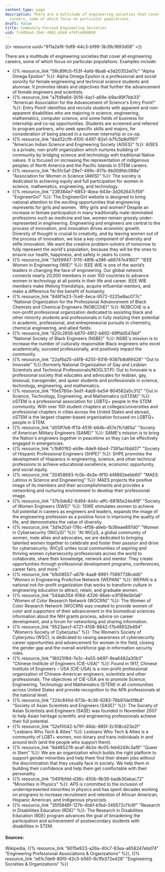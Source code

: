 ```yaml
---
content_type: page
description: There are a multitude of engineering societies that cover all engineering
  careers, some of which focus on particular populations.
draft: false
title: Community-Focused Engineering Societies
uid: 7c445ba5-1b4c-4962-a54d-e74fc4db0058
---
```

{{< resource uuid="911a2a16-5df8-44c3-bf99-3b39c1693d08" >}}

There are a multitude of engineering societies that cover all engineering careers, some of which focus on particular populations. Examples include:

- {{% resource_link "58c89fc0-f53f-4afd-9ba8-e3d20352e01c" "Alpha Omega Epsilon" %}}: Alpha Omega Epsilon is a professional and social sorority for female engineering and technical science students and alumnae. It promotes ideals and objectives that further the advancement of female engineers and scientists.
- {{% resource_link "a7fd9a6d-3016-4ac1-a69e-b9ac89f7bb33" "American Association for the Advancement of Science's Entry Point!" %}}: Entry Point! identifies and recruits students with apparent and non-apparent disabilities who are majoring in science, engineering, mathematics, computer science, and some fields of business for internship and co-op opportunities. Students are screened and referred to program partners, who seek specific skills and majors, for consideration of being placed in a summer internship or co-op.
- {{% resource_link "4ad32cf9-4100-4497-82e1-b7fc5b8d1f61" "American Indian Science and Engineering Society (AISES)" %}}: AISES is a private, non-profit organization which nurtures building of community by bridging science and technology with traditional Native values. It is focused on increasing the representation of indigenous peoples of North America and the Pacific Islands in STEM careers.
- {{% resource_link "8c5fc5af-29e7-499c-817b-6b008fdc089a" "Association for Women in Science (AWIS)" %}}: The society is dedicated to achieving equity and full participation for women in science, mathematics, engineering, and technology.
- {{% resource_link "239384e7-6853-4bea-943e-3d262647cf59" "EngineerGirl" %}}: The EngineerGirl website is designed to bring national attention to the exciting opportunities that engineering represents for girls and women.  Why girls and women? Despite an increase in female participation in many traditionally male-dominated professions such as medicine and law, women remain grossly under-represented in engineering. Engineering and engineers are central to the process of innovation, and innovation drives economic growth.  Diversity of thought is crucial to creativity, and by leaving women out of the process of innovation, we lose a key component of diversity and stifle innovation. We want the creative problem-solvers of tomorrow to fully represent the world's population, because they will be the ones to ensure our health, happiness, and safety in years to come.
- {{% resource_link "7a159947-3115-48f8-a386-a66747e41607" "IEEE Women in Engineering (WIE)" %}}: IEEE WIE is one of the world’s leaders in changing the face of engineering. Our global network connects nearly 20,000 members in over 100 countries to advance women in technology at all points in their life and career. IEEE WIE members make lifelong friendships, acquire influential mentors, and make a difference for the benefit of humanity.
- {{% resource_link "846f1e23-7ce8-4eca-9572-0225e8ac077c" "National Organization for the Professional Advancement of Black Chemists and Chemical Engineers (NOBCChE)" %}}: NOBCChE is a non-profit professional organization dedicated to assisting black and other minority students and professionals in fully realizing their potential in academic, professional, and entrepreneurial pursuits in chemistry, chemical engineering, and allied fields.
- {{% resource_link "420c2656-b670-48f2-b692-49ffdd547ebf" "National Society of Black Engineers (NSBE)" %}}: NSBE's mission is to increase the number of culturally responsible Black engineers who excel academically, succeed professionally, and positively impact the community.
- {{% resource_link "22af6a25-d4f8-4255-9316-9387b8d99428" "Out to Innovate" %}} (formerly National Organization of Gay and Lesbian Scientists and Technical Professionals/NOGLSTP): Out to Innovate is a professional society that educates and advocates for lesbian, gay, bisexual, transgender, and queer students and professionals in science, technology, engineering, and mathematics.
- {{% resource_link "f0e5760e-3ed1-4ab9-be54-804582a5c312" "Out in Science, Technology, Engineering, and Mathematics (oSTEM)" %}}: oSTEM is a professional association for LGBTQ+ people in the STEM community. With over 100 student chapters at colleges/universities and professional chapters in cities across the United States and abroad, oSTEM is the largest chapter-based organization focused on LGBTQ+ people in STEM.
- {{% resource_link "d05ff7e8-ff7d-4516-b64b-d57e7fc1d65a" "Society of American Military Engineers (SAME)" %}}: SAME's mission is to bring the Nation's engineers together in peacetime so they can be effectively engaged in emergencies.
- {{% resource_link "c1b80192-eb9e-4de9-bbe4-7391acf4dd37" "Society of Hispanic Professional Engineers (SHPE)" %}}: SHPE promotes the development of Hispanics in engineering, science, and other technical professions to achieve educational excellence, economic opportunity, and social equity.
- {{% resource_link "20458693-fc0b-4b3e-9f10-bf4892eebb60" "MAES: Latinos in Science and Engineering" %}}: MAES projects the positive image of its members and their accomplishments and provides a networking and nurturing environment to develop their professional image.
- {{% resource_link "37b3de82-6d94-4d4c-affc-68185e24e4f8" "Society of Women Engineers (SWE)" %}}: 1SWE stimulates women to achieve full potential in careers as engineers and leaders, expands the image of the engineering profession as a positive force in improving the quality of life, and demonstrates the value of diversity.
- {{% resource_link "3d1e20a1-176c-4f58-a9eb-1b36eae897d0" "Women in Cybersecurity (WiCyS)" %}}: "At WiCyS, a global community of women, male allies and advocates, we are dedicated to bringing talented women together to celebrate and foster their passion and drive for cybersecurity. WiCyS unites local communities of aspiring and thriving women cybersecurity professionals across the world to collaborate, share their knowledge, network and mentor. They create opportunities through professional development programs, conferences, career fairs, and more."
- {{% resource_link "b1b08557-a678-4aa8-8991-75897738cdd0" "Women in Engineering ProActive Network (WEPAN)" %}}: WEPAN is a national not-for-profit organization that works to transform culture in engineering education to attract, retain, and graduate women.
- {{% resource_link "544ab354-8184-4326-86eb-e3f189e0b1a6" "Women of Color Research Network (WOCRN)" %}}: The Women of Color Research Network (WOCRN) was created to provide women of color and supporters of their advancement in the biomedical sciences information about the NIH grants process, advice on career development, and a forum for networking and sharing information.
- {{% resource_link "9523aecf-4721-4108-8842-f7b48932b494" "Women’s Society of Cyberjutsu" %}}: The Women’s Society of Cyberjutsu (WSC), is dedicated to raising awareness of cybersecurity career opportunities and advancement for women in the field, closing the gender gap and the overall workforce gap in information security roles.
- {{% resource_link "18025f84-7e3c-4a55-b697-9ea6482a30b3" "Chinese Institute of Engineers (CIE-USA)" %}}: Found in 1917, Chinese Institute of Engineers – USA (CIE-USA) is a non-profit professional organization of Chinese-American engineers, scientists and other professionals. The objectives of CIE-USA are to promote Science, Engineering, Technology and Mathematics (STEM) in all communities across United States and provide recognition to the APA professionals at the national level.
- {{% resource_link "224c840d-673b-4c36-9283-76b97de5f8b8" "Society of Asian Scientists and Engineers (SASE)" %}}: The Society of Asian Scientists and Engineers (SASE) was founded in November 2007 to help Asian heritage scientific and engineering professionals achieve their full potential.
- {{% resource_link "52ef0042-b791-48dc-885f-2c108cd23e2f" "Lesbians Who Tech & Allies" %}}: Lesbians Who Tech & Allies is a community of LGBT+ women, non-binary and trans individuals in and around tech (and the people who support them).
- {{% resource_link "6d465276-acaf-4b2e-8c05-feb6249c3af8" "Queer in Stem" %}}: We are an organization which builds the right platform to support gender minorities and help them find their dream jobs without the discrimination that they usually face in society. We help them in building their confidence and help them get comfortable with their personality.
- {{% resource_link "0491bfdd-d36c-450b-9b39-badb30abac72" "Minorities in Physics" %}}: APS is committed to the inclusion of underrepresented minorities in physics and has spent decades working on programs to increase recruitment and retention of African American, Hispanic American, and Indigenous physicists.
- {{% resource_link "35f0846f-127b-4bbf-b1bd-349572cf1c6f" "Research in Disabilities Education (RDE)" %}}: The Research in Disabilities Education (RDE) program advances the goal of broadening the participation and achievement of postsecondary students with disabilities in STEM.

#### **Sources:**

Wikipedia, {{% resource_link "8015e923-a26a-40c7-83ea-a658247ebd74" "Engineering Professional Associations & Organizations" %}}, {{% resource_link "e61c7de9-80f0-42c5-b565-8c1fb372e428" "Engineering Societies & Organizations" %}}